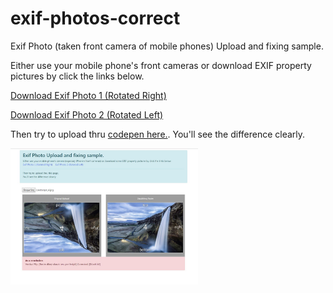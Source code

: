 # exif-photos-correct
Exif Photo (taken front camera of mobile phones) Upload and fixing sample.

Either use your mobile phone's front cameras or download EXIF property pictures by click the links below.
      
<a href="https://raw.githubusercontent.com/muammerkeles/exif-photos-correct/master/EXIFphotoCorrecting/Content/images/DSC_160s5.jpg" class="btn-link" target="_blank"> Download Exif Photo 1 (Rotated Right)</a>
      
<a href="https://raw.githubusercontent.com/muammerkeles/exif-photos-correct/master/EXIFphotoCorrecting/Content/images/Landscape_4.jpg" class="ml-3 btn-link" target="_blank">Download Exif Photo 2 (Rotated Left)</a>


Then try to upload thru <a href="https://codepen.io/muammer/pen/aqNMxR" class="ml-3 btn-link" target="_blank"> codepen here.</a>. 
You'll see the difference clearly.


<img src="https://raw.githubusercontent.com/muammerkeles/exif-photos-correct/master/EXIFphotoCorrecting/Content/images/conclusion-capture-large.JPG" width="300"/>
